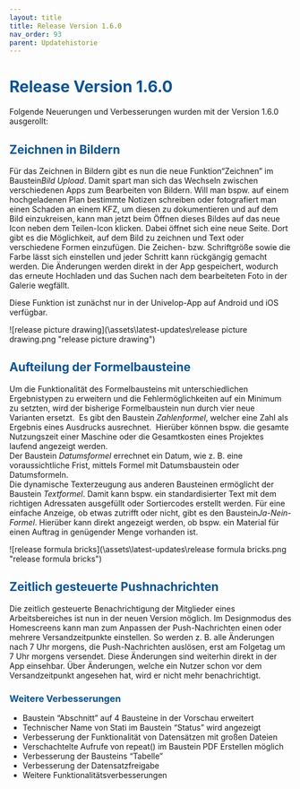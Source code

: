 ```yaml
---
layout: title
title: Release Version 1.6.0
nav_order: 93
parent: Updatehistorie
---
```


# <span style="color:#0b5394">**Release Version 1.6.0**</span>

Folgende Neuerungen und Verbesserungen wurden mit der Version 1.6.0 ausgerollt:

## <span style="color:#0b5394">**Zeichnen in Bildern**</span>

Für das Zeichnen in Bildern gibt es nun die neue Funktion“Zeichnen” im Baustein*Bild Upload*. Damit spart man sich das Wechseln zwischen verschiedenen Apps zum Bearbeiten von Bildern. Will man bspw. auf einem hochgeladenen Plan bestimmte Notizen schreiben oder fotografiert man einen Schaden an einem KFZ, um diesen zu dokumentieren und auf dem Bild einzukreisen, kann man jetzt beim Öffnen dieses Bildes auf das neue Icon neben dem Teilen-Icon klicken. Dabei öffnet sich eine neue Seite. Dort gibt es die Möglichkeit, auf dem Bild zu zeichnen und Text oder verschiedene Formen einzufügen. Die Zeichen- bzw. Schriftgröße sowie die Farbe lässt sich einstellen und jeder Schritt kann rückgängig gemacht werden. Die Änderungen werden direkt in der App gespeichert, wodurch das erneute Hochladen und das Suchen nach dem bearbeiteten Foto in der Galerie wegfällt.

Diese Funktion ist zunächst nur in der Univelop-App auf Android und iOS verfügbar.

![release picture drawing](\assets\latest-updates\release picture drawing.png "release picture drawing")

## <span style="color:#0b5394">**Aufteilung der Formelbausteine**</span>

Um die Funktionalität des Formelbausteins mit unterschiedlichen Ergebnistypen zu erweitern und die Fehlermöglichkeiten auf ein Minimum zu setzten, wird der bisherige Formelbaustein nun durch vier neue Varianten ersetzt. 
Es gibt den Baustein _Zahlenformel_, welcher eine Zahl als Ergebnis eines Ausdrucks ausrechnet. 
Hierüber können bspw. die gesamte Nutzungszeit einer Maschine oder die Gesamtkosten eines Projektes laufend angezeigt werden.  
Der Baustein _Datumsformel_ errechnet ein Datum, wie z. B. eine voraussichtliche Frist, mittels Formel mit Datumsbaustein oder Datumsformeln.  
Die dynamische Texterzeugung aus anderen Bausteinen ermöglicht der Baustein _Textformel_. Damit kann bspw. ein standardisierter Text mit dem richtigen Adressaten ausgefüllt oder Sortiercodes erstellt werden.
Für eine einfache Anzeige, ob etwas zutrifft oder nicht, gibt es den Baustein*Ja-Nein-Formel*. Hierüber kann direkt angezeigt werden, ob bspw. ein Material für einen Auftrag in genügender Menge vorhanden ist.

![release formula bricks](\assets\latest-updates\release formula bricks.png "release formula bricks")

## <span style="color:#0b5394">**Zeitlich gesteuerte Pushnachrichten**</span>

Die zeitlich gesteuerte Benachrichtigung der Mitglieder eines Arbeitsbereiches ist nun in der neuen Version möglich. Im Designmodus des Homescreens kann man zum Anpassen der Push-Nachrichten einen oder mehrere Versandzeitpunkte einstellen. So werden z. B. alle Änderungen nach 7 Uhr morgens, die Push-Nachrichten auslösen, erst am Folgetag um 7 Uhr morgens versendet. Diese Änderungen sind weiterhin direkt in der App einsehbar. Über Änderungen, welche ein Nutzer schon vor dem Versandzeitpunkt angesehen hat, wird er nicht mehr benachrichtigt.

### <span style="color:#0b5394">**Weitere Verbesserungen**</span>

-   Baustein “Abschnitt” auf 4 Bausteine in der Vorschau erweitert
-   Technischer Name von Stati im Baustein “Status” wird angezeigt
-   Verbesserung der Funktionalität von Datensätzen mit großen Dateien
-   Verschachtelte Aufrufe von repeat() im Baustein PDF Erstellen möglich
-   Verbesserung der Bausteins “Tabelle”
-   Verbesserung der Datensatzfreigabe
-   Weitere Funktionalitätsverbesserungen
